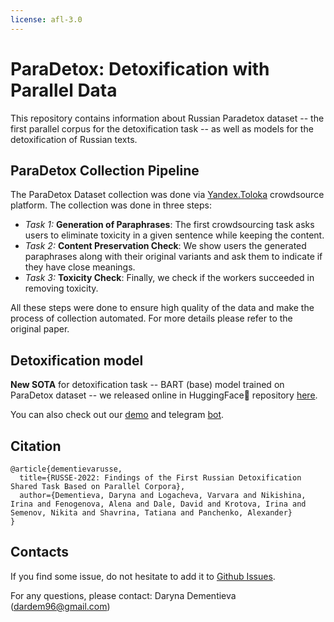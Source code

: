 ```yaml
---
license: afl-3.0
---
```


# ParaDetox: Detoxification with Parallel Data

This repository contains information about Russian Paradetox dataset -- the first parallel corpus for the detoxification task -- as well as models for the detoxification of Russian texts.

## ParaDetox Collection Pipeline

The ParaDetox Dataset collection was done via [Yandex.Toloka](https://toloka.yandex.com/) crowdsource platform. The collection was done in three steps:
* *Task 1:* **Generation of Paraphrases**: The first crowdsourcing task asks users to eliminate toxicity in a given sentence while keeping the content.
* *Task 2:* **Content Preservation Check**:  We show users the generated paraphrases along with their original variants and ask them to indicate if they have close meanings.
* *Task 3:* **Toxicity Check**: Finally, we check if the workers succeeded in removing toxicity.

All these steps were done to ensure high quality of the data and make the process of collection automated. For more details please refer to the original paper.

## Detoxification model
**New SOTA** for detoxification task -- BART (base) model trained on ParaDetox dataset -- we released online in HuggingFace🤗 repository [here](https://huggingface.co/s-nlp/ruT5-base-detox).

You can also check out our [demo](https://detoxifier.nlp.zhores.net/junction/) and telegram [bot](https://t.me/rudetoxifierbot).

## Citation

```
@article{dementievarusse,
  title={RUSSE-2022: Findings of the First Russian Detoxification Shared Task Based on Parallel Corpora},
  author={Dementieva, Daryna and Logacheva, Varvara and Nikishina, Irina and Fenogenova, Alena and Dale, David and Krotova, Irina and Semenov, Nikita and Shavrina, Tatiana and Panchenko, Alexander}
}
```

## Contacts

If you find some issue, do not hesitate to add it to [Github Issues](https://github.com/s-nlp/russe_detox_2022).

For any questions, please contact: Daryna Dementieva (dardem96@gmail.com)